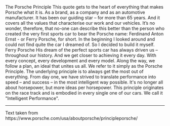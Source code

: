 <p-headline class="p-spacing-mb-32">
  The Porsche Principle
</p-headline>

<p-text class="p-spacing-mb-16">
  This quote gets to the heart of everything that makes Porsche what it is. As a brand, as a company and as an automotive manufacturer. It has been our guiding star – for more than 65 years. And it covers all the values that characterise our work and our vehicles. It’s no wonder, therefore, that no-one can describe this better than the person who created the very first sports car to bear the Porsche name: Ferdinand Anton Ernst - or Ferry Porsche, for short.
</p-text>

<p-text class="p-spacing-mb-16">
  In the beginning I looked around and could not find quite the car I dreamed of. So I decided to build it myself.
</p-text>

<p-text class="p-spacing-mb-16">
  Ferry Porsche
</p-text>

<p-text>
  His dream of the perfect sports car has always driven us – throughout our history. And we get closer to achieving it every day. With every concept, every development and every model. Along the way, we follow a plan, an ideal that unites us all. We refer to it simply as the Porsche Principle. The underlying principle is to always get the most out of everything. From day one, we have strived to translate performance into speed – and success – in the most intelligent way possible. It's no longer all about horsepower, but more ideas per horsepower. This principle originates on the race track and is embodied in every single one of our cars. We call it "Intelligent Performance".
</p-text>

--- 

<p-text variant="x-small">
  Text taken from https://www.porsche.com/usa/aboutporsche/principleporsche/
</p-text>